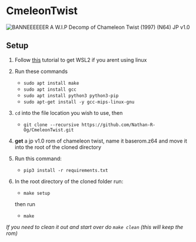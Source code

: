 # CmeleonTwist
![BANNEEEEEER](https://cdn.discordapp.com/attachments/955991982809944114/963264793102397501/unknown.png)
A W.I.P Decomp of Chameleon Twist (1997) (N64) JP v1.0
## Setup

1) Follow [this](https://ubuntu.com/tutorials/install-ubuntu-on-wsl2-on-windows-10#1-overview) tutorial to get WSL2 if you arent using linux

2) Run these commands 
    - `sudo apt install make`
    - `sudo apt install gcc`
    - `sudo apt install python3 python3-pip`
    - `sudo apt-get install -y gcc-mips-linux-gnu`

3) `cd` into the file location you wish to use, then
    - `git clone --recursive https://github.com/Nathan-R-Og/CmeleonTwist.git`

4) **get** a jp v1.0 rom of chameleon twist, name it baserom.z64 and move it into the root of the cloned directory

5) Run this command:
    -   `pip3 install -r requirements.txt`

6) In the root directory of the cloned folder run:
    - `make setup`
    
    then run
    - `make`

*If you need to clean it out and start over do `make clean` (this will keep the rom)*
